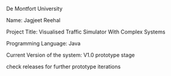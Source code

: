 De Montfort University

Name: Jagjeet Reehal

Project Title: Visualised Traffic Simulator With Complex Systems

Programming Language: Java

Current Version of the system: V1.0 prototype stage

check releases for further prototype iterations
